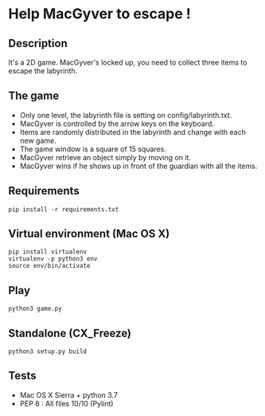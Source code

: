 Help MacGyver to escape !
===========================

Description
---------------------------------

It's a 2D game.
MacGyver's locked up, you need to collect three items to escape the labyrinth.

The game
-------------------------
* Only one level, the labyrinth file is setting on config/labyrinth.txt.
* MacGyver is controlled by the arrow keys on the keyboard.
* Items are randomly distributed in the labyrinth and change with each new game.
* The game window is a square of 15 squares.
* MacGyver retrieve an object simply by moving on it.
* MacGyver wins if he shows up in front of the guardian with all the items.

Requirements
------------
```
pip install -r requirements.txt
```

Virtual environment (Mac OS X)
------------------------------
```
pip install virtualenv
virtualenv -p python3 env
source env/bin/activate
```

Play
----  
```
python3 game.py
```

Standalone (CX_Freeze)
----  
```
python3 setup.py build
```

Tests
---------
* Mac OS X Sierra + python 3.7
* PEP 8 : All files 10/10 (Pylint)

